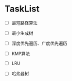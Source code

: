 # TaskList



- [ ] 最短路径算法

- [ ] 最小生成树

- [ ] 深度优先遍历、广度优先遍历

- [ ] KMP算法

- [ ] LRU

- [ ] 哈弗曼树

  